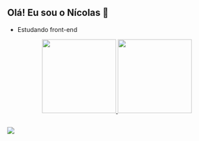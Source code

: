 ## Olá! Eu sou o Nícolas 👋

- Estudando front-end

<div align="center">
  <a href="https://github.com/NicolasOlivr">
  <img height="170em" src="https://github-readme-stats.vercel.app/api?username=NicolasOlivr&show_icons=true&theme=tokyonight&include_all_commits=true&count_private=true"/>
  <img height="170em" src="https://github-readme-stats.vercel.app/api/top-langs/?username=NicolasOlivr&layout=compact&langs_count=7&theme=tokyonight"/>
</div>
  
  ##
  
<div>
  <a href="https://www.linkedin.com/in/n%C3%ADcolas-oliveira-matos-b996b9227/" target="_blank"><img src="https://img.shields.io/badge/-LinkedIn-%230077B5?style=for-the-badge&logo=linkedin&logoColor=white" target="_blank"></a>
</div>
